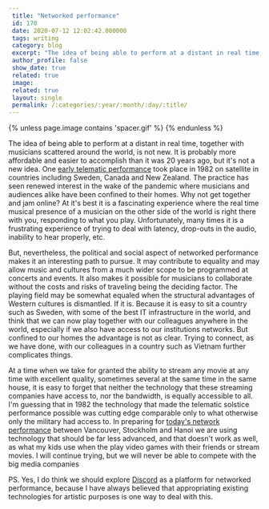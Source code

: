 ```yaml
---
 title: "Networked performance"
 id: 170
 date: 2020-07-12 12:02:42.000000
 tags: writing
 category: blog
 excerpt: "The idea of being able to perform at a distant in real time, together with musicians scattered around the world, is not new. It is probably more affordable and easier to accomplish than it was 20 yea..."
 author_profile: false
 show_date: true
 related: true
 image: 
 related: true
 layout: single
 permalink: /:categories/:year/:month/:day/:title/
---
```

{% unless page.image contains 'spacer.gif' %}
{% endunless %}



The idea of being able to perform at a distant in real time, together with musicians scattered around the world, is not new. It is probably more affordable and easier to accomplish than it was 20 years ago, but it's not a new idea. One <a href="https://www.nytimes.com/1982/06/22/arts/druids-mark-solstice-euphoniously.html">early telematic performance</a> took place in 1982  on satellite in countries including Sweden, Canada and New Zealand. The practice has seen renewed interest in the wake of the pandemic where musicians and audiences alike have been confined to their homes. Why not get together and jam online? At it's best it is a fascinating experience where the real time musical presence of a musician on the other side of the world is right there with you, responding to what you play. Unfortunately, many times it is a frustrating experience of trying to deal with latency, drop-outs in the audio, inability to hear properly, etc. 





But, nevertheless, the political and social aspect of networked performance makes it an interesting path to pursue. It may contribute to equality and may allow music and cultures from a much wider scope to be programmed at concerts and events. It also makes it possible for musicians to collaborate without the costs and risks of traveling being the deciding factor. The playing field may be somewhat equaled when the structural advantages of Western cultures is dismantled. If it is. Because it is easy to sit a country such as Sweden, with some of the best IT infrastructure in the world, and think that we can now play together with our colleagues anywhere in the world, especially if we also have access to our institutions networks. But confined to our homes the advantage is not as clear. Trying to connect, as we have done, with our colleagues in a country such as Vietnam further complicates things.





At a time when we take for granted the ability to stream any movie at any time with excellent quality, sometimes several at the same time in the same house, it is easy to forget that neither the technology that these streaming companies have access to, nor the bandwidth, is equally accessible to all. I'm guessing that in 1982 the technology that made the telematic solstice performance possible was cutting edge comparable only to what otherwise only the military had access to. In preparing for <a href="https://www.facebook.com/events/1257711667893440">today's network performance</a> between Vancouver, Stockholm and Hanoi we are using technology that should be far less advanced, and that doesn't work as well, as what my kids use when the play video games with their friends or stream movies. I will continue trying, but we will never be able to compete with the big media companies





PS. Yes, I do think we should explore <a href="https://discord.com/">Discord</a> as a platform for networked performance, because I have always believed that appropriating existing technologies for artistic purposes is one way to deal with this.






